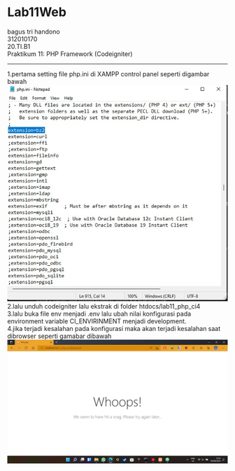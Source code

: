 # Lab11Web
bagus tri handono<br>
312010170<br>
20.TI.B1<br>
Praktikum 11: PHP Framework (Codeigniter)<br>
_____________________________________________________________________________
1.pertama setting file php.ini di XAMPP control panel seperti digambar bawah<br>
![ss1](ss/ss1.jpg)<br>
2.lalu unduh codeigniter lalu ekstrak di folder htdocs/lab11_php_ci4<br>
3.lalu buka file env menjadi .env lalu ubah nilai konfigurasi pada environment variable CI_ENVIRINMENT menjadi development.<br>
4.jika terjadi kesalahan pada konfigurasi maka akan terjadi kesalahan saat dibrowser seperti gamabar dibawah<br>
![ss5](ss/ss5.jpg)<br>

